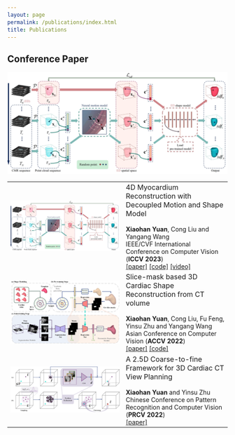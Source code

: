 ```yaml
---
layout: page
permalink: /publications/index.html
title: Publications
---
```


<head>
<style>
td:first-child {
    width: 250px; 
}
</style>
</head>

## Conference Paper
<img src="images/publications/iccv23.jpg">
<table>
  <!-- <colgroup>
    <col style="width: 250px;"> 
  </colgroup> -->
<tr><!-- ICCV23 -->
  <td style="text-align: center;"><img src="images/publications/iccv23.jpg"></td>

  <td>
  <span style="font-size: 16px;">4D Myocardium Reconstruction with Decoupled Motion and Shape Model</span><br>
  <br><strong>Xiaohan Yuan</strong>, Cong Liu and Yangang Wang<br>IEEE/CVF International Conference on Computer Vision  (<strong>ICCV 2023</strong>)<br>
  <a href="https://arxiv.org/pdf/2308.14083.pdf" target="_blank">[paper]</a> <a href="https://github.com/yuan-xiaohan/4D-Myocardium-Reconstruction-with-Decoupled-Motion-and-Shape-Model" target="_blank">[code]</a> <a href="https://www.bilibili.com/video/BV1Q8411z7o8/?spm_id_from=888.80997.embed_other.whitelist&t=23" target="_blank">[video]</a>
  </td>
</tr>

<tr><!-- ACCV22 -->
  <td style="text-align: center;"><img src="images/publications/accv22.png" ></td>

  <td>
  <span style="font-size: 16px;">Slice-mask based 3D Cardiac Shape Reconstruction from CT volume</span><br>
  <br><strong>Xiaohan Yuan</strong>, Cong Liu, Fu Feng, Yinsu Zhu and Yangang Wang<br>Asian Conference on Computer Vision (<strong>ACCV 2022</strong>)<br>
  <a href="https://openaccess.thecvf.com/content/ACCV2022/papers/Yuan_Slice-mask_based_3D_Cardiac_Shape_Reconstruction_from_CT_volume_ACCV_2022_paper.pdf" target="_blank">[paper]</a> <a href="https://github.com/yuan-xiaohan/Slice-mask-based-3D-Cardiac-Shape-Reconstruction" target="_blank">[code]</a>
  </td>
</tr>

<tr><!-- PRCV22 -->
  <td><img src="images/publications/prcv22.png"></td>
  
  <td>
  <span style="font-size: 16px;">A 2.5D Coarse-to-fine Framework for 3D Cardiac CT View Planning</span><br>
  <br><strong>Xiaohan Yuan</strong> and Yinsu Zhu<br> Chinese Conference on Pattern Recognition and Computer Vision (<strong>PRCV 2022</strong>)<br>
  <a href="https://link.springer.com/content/pdf/10.1007/978-3-031-18910-4_31.pdf" target="_blank">[paper]</a>
  </td>
</tr>

</table>    
